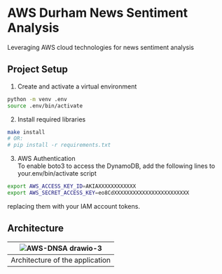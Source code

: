 # AWS Durham News Sentiment Analysis
Leveraging AWS cloud technologies for news sentiment analysis

## Project Setup
1. Create and activate a virtual environment  
```bash
python -m venv .env
source .env/bin/activate
```

2. Install required libraries  
```bash
make install
# OR:
# pip install -r requirements.txt
```

3. AWS Authentication  
To enable boto3 to access the DynamoDB, add the following lines to your.env/bin/activate script
```bash
export AWS_ACCESS_KEY_ID=AKIAXXXXXXXXXXXX
export AWS_SECRET_ACCESS_KEY=eo8CdXXXXXXXXXXXXXXXXXXXXXXXX
```
replacing them with your IAM account tokens.


## Architecture
|![AWS-DNSA drawio-3](https://user-images.githubusercontent.com/58488209/134623331-322f66d5-89a3-415d-8e2f-a8c37e5c8af0.png)|
|---|
| Architecture of the application |
